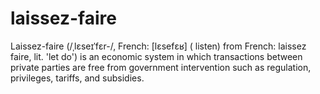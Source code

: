 # laissez-faire

Laissez-faire (/ˌlɛseɪˈfɛr-/, French: [lɛsefɛʁ] ( listen) from French: laissez faire, lit. 'let do') is an economic system in which transactions between private parties are free from government intervention such as regulation, privileges, tariffs, and subsidies.
